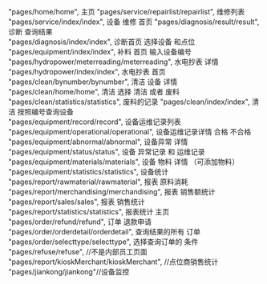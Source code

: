   "pages/home/home",      主页
  "pages/service/repairlist/repairlist", 维修列表
  "pages/service/index/index",  设备 维修 首页
  "pages/diagnosis/result/result", 诊断 查询结果  
  "pages/diagnosis/index/index",  诊断首页 选择设备 和点位
  "pages/equipment/index/index",   补料 首页 输入设备编号
  "pages/hydropower/meterreading/meterreading",  水电抄表 详情
  "pages/hydropower/index/index",   水电抄表 首页
  "pages/clean/bynumber/bynumber",   清洁 设备 详情
  "pages/clean/home/home",       清洁 选择 清洁 或者 废料
  "pages/clean/statistics/statistics",   废料的记录
  "pages/clean/index/index",    清洁 按照编号查询设备  
  "pages/equipment/record/record",  设备运维记录列表
  "pages/equipment/operational/operational",  设备运维记录详情 合格 不合格
  "pages/equipment/abnormal/abnormal",   设备异常 详情
  "pages/equipment/status/status",  设备 异常记录  和 运维记录
  "pages/equipment/materials/materials",  设备 物料 详情 （可添加物料）
  "pages/equipment/statistics/statistics",  设备统计
  "pages/report/rawmaterial/rawmaterial",  报表 原料消耗
  "pages/report/merchandising/merchandising",  报表 销售额统计
  "pages/report/sales/sales",   报表 销售统计
  "pages/report/statistics/statistics",    报表统计 主页
  "pages/order/refund/refund",  订单 退款申请
  "pages/order/orderdetail/orderdetail", 查询结果的所有 订单 
  "pages/order/selecttype/selecttype",  选择查询订单的 条件
  "pages/refuse/refuse", //不是内部员工页面
  "pages/report/kioskMerchant/kioskMerchant", //点位商销售统计
  "pages/jiankong/jiankong"//设备监控